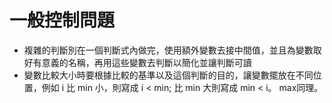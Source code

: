 # 一般控制問題
* 複雜的判斷別在一個判斷式內做完，使用額外變數去接中間值，並且為變數取好有意義的名稱，再用這些變數去判斷以簡化並讓判斷可讀
* 變數比較大小時要根據比較的基準以及這個判斷的目的，讓變數擺放在不同位置，例如 i 比 min 小，則寫成 i < min; 比 min 大則寫成 min < i。 max同理。
<!--stackedit_data:
eyJoaXN0b3J5IjpbLTExNjUyMzg3NjgsMzU4Mzc4NTU0LDEwNj
M0NzM2MDVdfQ==
-->